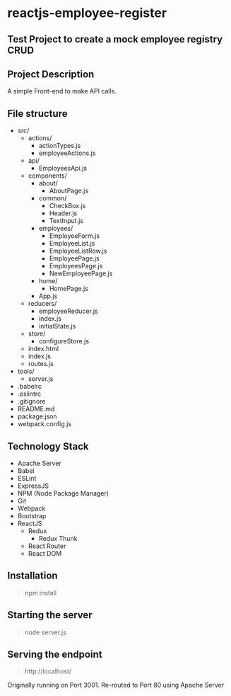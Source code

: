 # reactjs-employee-register
Test Project to create a mock employee registry CRUD
---

Project Description
---
A simple Front-end to make API calls. 


File structure
---
* src/
  * actions/
    * actionTypes.js
    * employeeActions.js
  * api/
    * EmployeesApi.js
  * components/
    * about/
      * AboutPage.js
    * common/
      * CheckBox.js
      * Header.js
      * TextInput.js
    * employees/
      * EmployeeForm.js
      * EmployeeList.js
      * EmployeeListRow.js
      * EmployeePage.js
      * EmployeesPage.js
      * NewEmployeePage.js
    * home/
      * HomePage.js
    * App.js
  * reducers/
    * employeeReducer.js
    * index.js
    * initialState.js
  * store/
    * configureStore.js
  * index.html
  * index.js
  * routes.js
* tools/
  * server.js
* .babelrc
* .eslintrc
* .gitignore
* README.md
* package.json
* webpack.config.js

Technology Stack
---
* Apache Server
* Babel
* ESLint
* ExpressJS
* NPM (Node Package Manager)
* Git
* Webpack
* Bootstrap
* ReactJS
  * Redux
    * Redux Thunk
  * React Router
  * React DOM


Installation
---
> npm install


Starting the server
---
> node server.js


Serving the endpoint
---
> http://localhost/

Originally running on Port 3001. Re-routed to Port 80 using Apache Server <VirtualHost>



